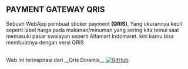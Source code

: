 ## PAYMENT GATEWAY QRIS
Sebuah WebApp pembuat sticker payment __(QRIS)__, Yang ukurannya kecil seperti label harga pada makanan/minuman yang sering kita temui saat memasuki pasar swalayan seperti Alfamart Indomaret. kini kamu bisa membuatnya dengan versi QRIS

<br>
Web ini terinspirasi dari __Qris Dinamis__
<a href='https://github.com/razisek/Qris-Dinamis/' target="_blank"><img alt='GitHub' src='https://img.shields.io/badge/Source_Code_-_Qris_Dinamis-100000?style=for-the-badge&logo=GitHub&logoColor=white&labelColor=black&color=black'/></a>
